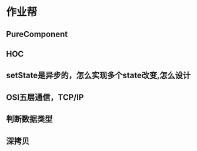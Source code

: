 # 作业帮  
## PureComponent  
## HOC   
## setState是异步的，怎么实现多个state改变,怎么设计   
## OSI五层通信，TCP/IP   
## 判断数据类型  
## 深拷贝  
